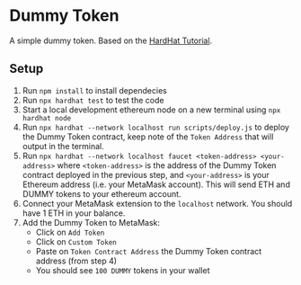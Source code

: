 # Dummy Token

A simple dummy token. Based on the [HardHat Tutorial](https://hardhat.org/tutorial/).

## Setup

1. Run `npm install` to install dependecies
2. Run `npx hardhat test` to test the code
3. Start a local development ethereum node on a new terminal using `npx hardhat node`
4. Run `npx hardhat --network localhost run scripts/deploy.js` to deploy the Dummy Token contract, keep note of the `Token Address` that will output in the terminal.
5. Run `npx hardhat --network localhost faucet <token-address> <your-address>` where `<token-address>` is the address of the Dummy Token contract deployed in the previous step, and `<your-address>` is your Ethereum address (i.e. your MetaMask account). This will send ETH and DUMMY tokens to your ethereum account.
6. Connect your MetaMask extension to the `localhost` network. You should have 1 ETH in your balance.
7. Add the Dummy Token to MetaMask:
   - Click on `Add Token`
   - Click on `Custom Token`
   - Paste on `Token Contract Address` the Dummy Token contract address (from step 4)
   - You should see `100 DUMMY` tokens in your wallet
